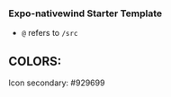 ### Expo-nativewind Starter Template


<!-- TODO: please write installations guide if someone is cloning or wants to contribute for the first time with steps to install and essentials commands -->


* `@` refers to `/src`



## COLORS:

Icon secondary: #929699

## 